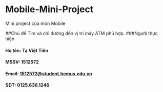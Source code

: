 # Mobile-Mini-Project
Mini project của môn Mobile

##Chủ đề
Tìm và chỉ đường đến vị trí máy ATM phù hợp.
###Người thực hiện
#### Họ tên: Tạ Việt Tiến
#### MSSV: 1512572
#### Email: 1512572@student.hcmus.edu.vn
#### SĐT: 0125.636.1246

